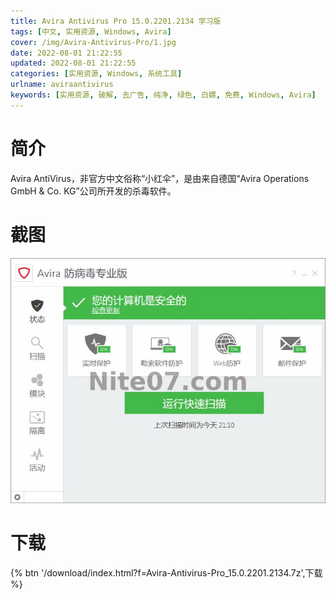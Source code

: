 ```yaml
---
title: Avira Antivirus Pro 15.0.2201.2134 学习版
tags: [中文, 实用资源, Windows, Avira]
cover: /img/Avira-Antivirus-Pro/1.jpg
date: 2022-08-01 21:22:55
updated: 2022-08-01 21:22:55
categories: [实用资源, Windows, 系统工具]
urlname: aviraantivirus
keywords: [实用资源, 破解, 去广告, 纯净, 绿色, 白嫖, 免费, Windows, Avira]
---
```


# 简介

Avira AntiVirus，非官方中文俗称“小红伞”，是由来自德国“Avira Operations GmbH & Co. KG”公司所开发的杀毒软件。

# 截图

![](/img/Avira-Antivirus-Pro/2.jpg)

# 下载

{% btn '/download/index.html?f=Avira-Antivirus-Pro_15.0.2201.2134.7z',下载 %}
